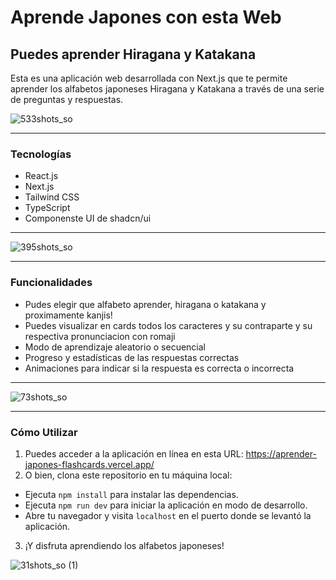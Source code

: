 # Aprende Japones con esta Web
## Puedes aprender Hiragana y Katakana

Esta es una aplicación web desarrollada con Next.js que te permite aprender los alfabetos japoneses Hiragana y Katakana a través de una serie de preguntas y respuestas.

![533shots_so](https://github.com/Rodriiandino/aprender-japones-flashcards/assets/106351323/0cf2b42a-7d4b-4bc2-af7e-977f4597a131)

<hr>

### Tecnologías

- React.js
- Next.js
- Tailwind CSS
- TypeScript
- Componenste UI de shadcn/ui

<hr>

![395shots_so](https://github.com/Rodriiandino/aprender-japones-flashcards/assets/106351323/33906ac2-87f5-43a2-bc2d-2b5e4e51258b)

<hr>

### Funcionalidades

- Pudes elegir que alfabeto aprender, hiragana o katakana y proximamente kanjis!
- Puedes visualizar en cards todos los caracteres y su contraparte y su respectiva pronunciacion con romaji
- Modo de aprendizaje aleatorio o secuencial
- Progreso y estadísticas de las respuestas correctas
- Animaciones para indicar si la respuesta es correcta o incorrecta

<hr>

![73shots_so](https://github.com/Rodriiandino/aprender-japones-flashcards/assets/106351323/93eb6631-db3d-4067-af48-df4f196c1c13)


<hr>

### Cómo Utilizar
1.  Puedes acceder a la aplicación en línea en esta URL: https://aprender-japones-flashcards.vercel.app/
2.  O bien, clona este repositorio en tu máquina local:
  - Ejecuta `npm install` para instalar las dependencias.
  - Ejecuta `npm run dev` para iniciar la aplicación en modo de desarrollo.
  - Abre tu navegador y visita `localhost` en el puerto donde se levantó la aplicación.
3.  ¡Y disfruta aprendiendo los alfabetos japoneses!

![31shots_so (1)](https://github.com/Rodriiandino/aprender-japones-flashcards/assets/106351323/39685c0b-7853-490e-a045-cce69a9a131c)
